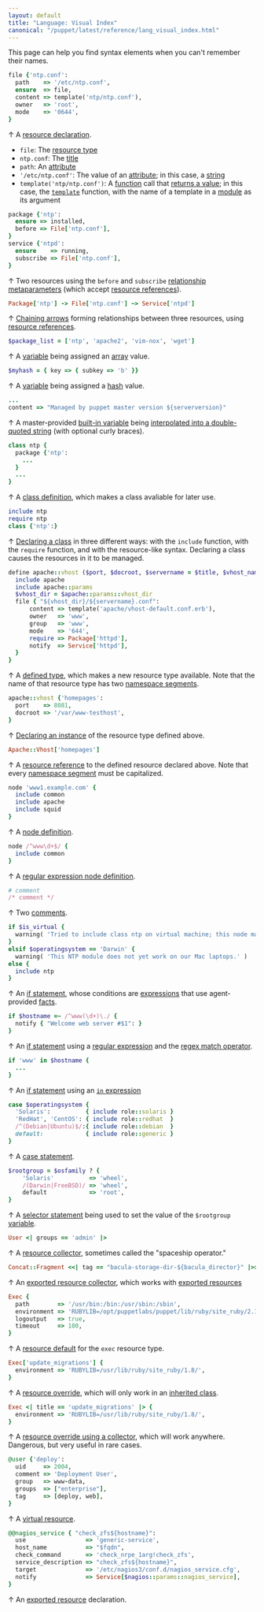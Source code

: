```yaml
---
layout: default
title: "Language: Visual Index"
canonical: "/puppet/latest/reference/lang_visual_index.html"
---
```



[resource]: ./lang_resources.html
[type]: ./lang_resources.html#resource-types
[title]: ./lang_resources.html#title
[attribute]: ./lang_resources.html#attributes
[string]: ./lang_data_string.html
[function]: ./lang_functions.html
[rvalue]: ./lang_functions.html#behavior
[template_func]: ./lang_template.html
[module]: modules_fundamentals.html
[relationship_meta]: ./lang_relationships.html#syntax-relationship-metaparameters
[refs]: ./lang_data_resource_reference.html
[chaining]: ./lang_relationships.html#syntax-chaining-arrows
[variable]: ./lang_variables.html
[array]: ./lang_data_array.html
[hash]: ./lang_data_hash.html
[interpolation]: ./lang_data_string.html#interpolation
[class_def]: ./lang_classes.html#defining-classes
[class_decl]: ./lang_classes.html#declaring-classes
[defined_type]: ./lang_defined_types.html
[namespace]: ./lang_namespaces.html
[defined_resource]: ./lang_defined_types.html#declaring-an-instance
[node]: ./lang_node_definitions.html
[regex_node]: ./lang_node_definitions.html#regular-expression-names
[comments]: ./lang_comments.html
[if]: ./lang_conditional.html#if-statements
[expressions]: ./lang_expressions.html
[built_in]: ./lang_variables.html#facts-and-built-in-variables
[facts]: ./lang_variables.html#facts
[regex]: ./lang_data_regexp.html
[regex_match]: ./lang_expressions.html#regex-or-data-type-match
[in]: ./lang_expressions.html#in
[case]: ./lang_conditional.html#case-statements
[selector]: ./lang_conditional.html#selectors
[collector]: ./lang_collectors.html
[export_collector]: ./lang_collectors.html#exported-resource-collectors
[export]: ./lang_exported.html
[defaults]: ./lang_defaults.html
[override]: ./lang_classes.html#overriding-resource-attributes
[inherits]: ./lang_classes.html#inheritance
[coll_override]: ./lang_resources_advanced.html#amending-attributes-with-a-collector
[virtual]: ./lang_virtual.html

This page can help you find syntax elements when you can't remember their names.


~~~ ruby
file {'ntp.conf':
  path    => '/etc/ntp.conf',
  ensure  => file,
  content => template('ntp/ntp.conf'),
  owner   => 'root',
  mode    => '0644',
}
~~~

↑ A [resource declaration][resource].

* `file`: The [resource type][type]
* `ntp.conf`: The [title][]
* `path`: An [attribute][]
* `'/etc/ntp.conf'`: The value of an [attribute][]; in this case, a [string][]
* `template('ntp/ntp.conf')`: A [function][] call that [returns a value][rvalue]; in this case, the [`template`][template_func] function, with the name of a template in a [module][] as its argument

~~~ ruby
package {'ntp':
  ensure => installed,
  before => File['ntp.conf'],
}
service {'ntpd':
  ensure    => running,
  subscribe => File['ntp.conf'],
}
~~~

↑ Two resources using the `before` and `subscribe` [relationship metaparameters][relationship_meta] (which accept [resource references][refs]).

~~~ ruby
Package['ntp'] -> File['ntp.conf'] ~> Service['ntpd']
~~~

↑ [Chaining arrows][chaining] forming relationships between three resources, using [resource references][refs].

~~~ ruby
$package_list = ['ntp', 'apache2', 'vim-nox', 'wget']
~~~

↑ A [variable][] being assigned an [array][] value.

~~~ ruby
$myhash = { key => { subkey => 'b' }}
~~~

↑ A [variable][] being assigned a [hash][] value.

~~~ ruby
...
content => "Managed by puppet master version ${serverversion}"
~~~

↑ A master-provided [built-in variable][built_in] being [interpolated into a double-quoted string][interpolation] (with optional curly braces).


~~~ ruby
class ntp {
  package {'ntp':
    ...
  }
  ...
}
~~~

↑ A [class definition][class_def], which makes a class avaliable for later use.

~~~ ruby
include ntp
require ntp
class {'ntp':}
~~~

↑ [Declaring a class][class_decl] in three different ways: with the `include` function, with the `require` function, and with the resource-like syntax. Declaring a class causes the resources in it to be managed.


~~~ ruby
define apache::vhost ($port, $docroot, $servername = $title, $vhost_name = '*') {
  include apache
  include apache::params
  $vhost_dir = $apache::params::vhost_dir
  file { "${vhost_dir}/${servername}.conf":
      content => template('apache/vhost-default.conf.erb'),
      owner   => 'www',
      group   => 'www',
      mode    => '644',
      require => Package['httpd'],
      notify  => Service['httpd'],
  }
}
~~~

↑ A [defined type][defined_type], which makes a new resource type available. Note that the name of that resource type has two [namespace segments][namespace].

~~~ ruby
apache::vhost {'homepages':
  port    => 8081,
  docroot => '/var/www-testhost',
}
~~~

↑ [Declaring an instance][defined_resource] of the resource type defined above.

~~~ ruby
Apache::Vhost['homepages']
~~~

↑ A [resource reference][refs] to the defined resource declared above. Note that every [namespace segment][namespace] must be capitalized.

~~~ ruby
node 'www1.example.com' {
  include common
  include apache
  include squid
}
~~~

↑ A [node definition][node].

~~~ ruby
node /^www\d+$/ {
  include common
}
~~~

↑ A [regular expression node definition][regex_node].

~~~ ruby
# comment
/* comment */
~~~

↑ Two [comments][].


~~~ ruby
if $is_virtual {
  warning( 'Tried to include class ntp on virtual machine; this node may be misclassified.' )
}
elsif $operatingsystem == 'Darwin' {
  warning( 'This NTP module does not yet work on our Mac laptops.' )
else {
  include ntp
}
~~~

↑ An [if statement][if], whose conditions are [expressions][] that use agent-provided [facts][].


~~~ ruby
if $hostname =~ /^www(\d+)\./ {
  notify { "Welcome web server #$1": }
}
~~~

↑ An [if statement][if] using a [regular expression][regex] and the [regex match operator][regex_match].

~~~ ruby
if 'www' in $hostname {
  ...
}
~~~

↑ An [if statement][if] using an [`in` expression][in]

~~~ ruby
case $operatingsystem {
  'Solaris':          { include role::solaris }
  'RedHat', 'CentOS': { include role::redhat  }
  /^(Debian|Ubuntu)$/:{ include role::debian  }
  default:            { include role::generic }
}
~~~

↑ A [case statement][case].

~~~ ruby
$rootgroup = $osfamily ? {
    'Solaris'          => 'wheel',
    /(Darwin|FreeBSD)/ => 'wheel',
    default            => 'root',
}
~~~

↑ A [selector statement][selector] being used to set the value of the `$rootgroup` [variable][].

~~~ ruby
User <| groups == 'admin' |>
~~~

↑ A [resource collector][collector], sometimes called the "spaceship operator."

~~~ ruby
Concat::Fragment <<| tag == "bacula-storage-dir-${bacula_director}" |>>
~~~

↑ An [exported resource collector][export_collector], which works with [exported resources][export]

~~~ ruby
Exec {
  path        => '/usr/bin:/bin:/usr/sbin:/sbin',
  environment => 'RUBYLIB=/opt/puppetlabs/puppet/lib/ruby/site_ruby/2.1.0/',
  logoutput   => true,
  timeout     => 180,
}
~~~

↑ A [resource default][defaults] for the `exec` resource type.

~~~ ruby
Exec['update_migrations'] {
  environment => 'RUBYLIB=/usr/lib/ruby/site_ruby/1.8/',
}
~~~

↑ A [resource override][override], which will only work in an [inherited class][inherits].

~~~ ruby
Exec <| title == 'update_migrations' |> {
  environment => 'RUBYLIB=/usr/lib/ruby/site_ruby/1.8/',
}
~~~

↑ A [resource override using a collector][coll_override], which will work anywhere. Dangerous, but very useful in rare cases.


~~~ ruby
@user {'deploy':
  uid     => 2004,
  comment => 'Deployment User',
  group   => www-data,
  groups  => ["enterprise"],
  tag     => [deploy, web],
}
~~~

↑ A [virtual resource][virtual].


~~~ ruby
@@nagios_service { "check_zfs${hostname}":
  use                 => 'generic-service',
  host_name           => "$fqdn",
  check_command       => 'check_nrpe_1arg!check_zfs',
  service_description => "check_zfs${hostname}",
  target              => '/etc/nagios3/conf.d/nagios_service.cfg',
  notify              => Service[$nagios::params::nagios_service],
}
~~~

↑ An [exported resource][export] declaration.

